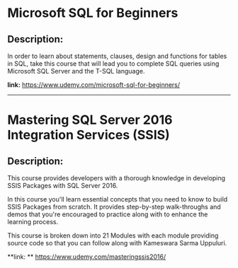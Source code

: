 # Microsoft SQL for Beginners

## Description:
In order to learn about statements, clauses, design and functions for tables in SQL, take this course that will lead you to complete SQL queries using Microsoft SQL Server and the T-SQL language.

**link:**
https://www.udemy.com/microsoft-sql-for-beginners/


------------------------------------------------------------------------------------------------------------------

# Mastering SQL Server 2016 Integration Services (SSIS)

## Description:
This course provides developers with a thorough knowledge in developing SSIS Packages with SQL Server 2016.

In this course you'll learn essential concepts that you need to know to build SSIS Packages from scratch. It provides step-by-step walk-throughs and demos that you're encouraged to practice along with to enhance the learning process.

This course is broken down into 21 Modules with each module providing source code so that you can follow along with Kameswara Sarma Uppuluri.

**link: **
https://www.udemy.com/masteringssis2016/
